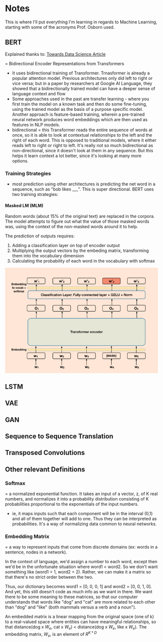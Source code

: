# Notes #

This is where I'll put everything I'm learning in regards to Machine Learning, starting with some of the acronyms Prof. Osborn used. 

## BERT ##

Explained thanks to: [Towards Data Science Article](https://towardsdatascience.com/bert-explained-state-of-the-art-language-model-for-nlp-f8b21a9b6270)

= Bidirectional Encoder Representations from Transformers
- It uses bidirectional training of Transformer. Trnasformer is already a popular attention model. Previous architectures only did left to right or vice versa; but in a paper by researchers at Google AI Language, they showed that a bidirectionally trained model can have a deeper sense of language context and flow
- Some approaches used in the past are transfer learning - where you first train the model on a known task and then do some fine-tuning, using the trained model as the basis of a purpose specific model. Another approach is feature-based training, wherein a pre-trained neural network produces word embeddings which are then used as features in NLP models. 
- bidirectional = this Transformer reads the entire sequence of words at once, so it is able to look at contextual relationships to the left and the right of each word. This is opposed to traditional models, where it either reads left to right or right to left. It's really not so much bidirectional as non-directional, since it doesn't look at them in any sequence. But this helps it learn context a lot better, since it's looking at many more options. 

### Training Strategies ###
- most prediction using other architectures is predicting the net word in a sequence, such as "bob likes ___". This is super directional. BERT uses two training strategies:

#### Masked LM (MLM) ####

Random words (about 15% of the original text) are replaced in the corpora. The model attempts to figure out what the value of those masked words was, using the context of the non-masked words around it to help. 

The prediction of outputs requires:

1. Adding a classification layer on top of encoder output
2. Multiplying the output vectors by the embeding matrix, transforming them into the vocabulary dimension 
3. Calculating the probability of each word in the vocabulary with softmax

![Image of MLM steps](notes-imgs\BERT-mlm.PNG)



## LSTM ##

## VAE ##

## GAN ##

## Sequence to Sequence Translation ##

## Transposed Convolutions ##

## Other relevant Definitions ##

### Softmax ###
= a normalized exponential function. It takes an input of a vector, z, of K real numbers, and normalizes it into a probability distribution consisting of K probabilities proportional to the exponentials of the input numbers. 
- ie, it maps inputs such that each component will be in the interval (0,1) and all of them together will add to one. Thus they can be interpreted as probabilities. It's a way of normalizing data common to neural networks. 

### Embedding Matrix ###
= a way to represent inputs that come from discrete domains (ex: words in a sentence, nodes in a network). 

In the context of language, we'd assign a number to each word, except then we'd be in the unfortunate situation where word1 < word2. So we don't want something like (word1 = 1, word2 = 2). Rather, we can make it a matrix so that there's no strict order between the two. 

Thus, our dictionary becomes word1 = [0, 0, 0, 1] and word2 = [0, 0, 1, 0]. And yet, this still doesn't code as much info as we want in there. We want there to be some meaning to these matrices, so that our computer understands that words like "dog" and "cat" are more related to each other than "dog" and "like" (both mammals versus a verb and a noun"). 

An embedded matrix is a linear mapping from the original space (one of k) to a real-valued space where entities can have meaningful relationships, so that distance(dog x $W_e$, cat x $W_e$) < distance(dog x $W_e$, like x $W_e$). The embedding matrix, $W_e$, is an element of $R^{K*D}$

